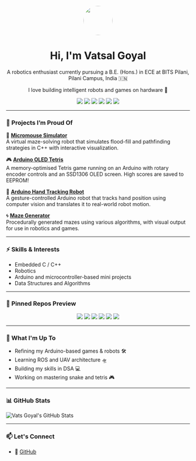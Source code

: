 <p align="center">
  <img src="https://github.com/vatsgoyal27.png" width="80" height="80" style="border-radius: 50%;" />
</p>

<h1 align="center">Hi, I'm Vatsal Goyal</h1>
<p align="center">A robotics enthusiast currently pursuing a B.E. (Hons.) in ECE at BITS Pilani, Pilani Campus, India 🇮🇳</p>
<p align="center">I love building intelligent robots and games on hardware 🤖</p>

<p align="center">
  <img src="https://img.shields.io/badge/Python-3776AB?style=for-the-badge&logo=python&logoColor=white" />
  <img src="https://img.shields.io/badge/C++-00599C?style=for-the-badge&logo=c%2B%2B&logoColor=white" />
  <img src="https://img.shields.io/badge/C-282C34?style=for-the-badge&logo=c&logoColor=white" />
  <img src="https://img.shields.io/badge/Arduino-00979D?style=for-the-badge&logo=arduino&logoColor=white" />
  <img src="https://img.shields.io/badge/ROS-Robot%20Operating%20System-black?style=for-the-badge&logo=ros&logoColor=white" />
  <a href="https://wokwi.com/">
    <img src="https://img.shields.io/badge/Wokwi-Simulator-blue?logo=wokwi&logoColor=white&style=for-the-badge" />
  </a>
</p>

---

### 🔧 Projects I’m Proud Of

🚗 **[Micromouse Simulator](https://github.com/vatsgoyal27/micromouse-maze_sim_floodfill)**  
A virtual maze-solving robot that simulates flood-fill and pathfinding strategies in C++ with interactive visualization.

🎮 **[Arduino OLED Tetris](https://github.com/vatsgoyal27/arduino-oled-tetris)**  
A memory-optimised Tetris game running on an Arduino with rotary encoder controls and an SSD1306 OLED screen. High scores are saved to EEPROM!

🧠 **[Arduino Hand Tracking Robot](https://github.com/vatsgoyal27/satin-bot)**  
A gesture-controlled Arduino robot that tracks hand position using computer vision and translates it to real-world robot motion.

🌀 **[Maze Generator](https://github.com/vatsgoyal27/python-maze-gen)**  
Procedurally generated mazes using various algorithms, with visual output for use in robotics and games.

---

### ⚡ Skills & Interests

- Embedded C / C++
- Robotics
- Arduino and microcontroller-based mini projects
- Data Structures and Algorithms

---

### 📌 Pinned Repos Preview
 
<p align="center">
  <img src="https://github-readme-stats.vercel.app/api/pin/?username=vatsgoyal27&repo=satin-bot&theme=dark" />
  <img src="https://github-readme-stats.vercel.app/api/pin/?username=vatsgoyal27&repo=micromouse-maze_sim_floodfill&theme=dark" />
  <img src="https://github-readme-stats.vercel.app/api/pin/?username=vatsgoyal27&repo=arduino-oled-tetris&theme=dark" />
  <img src="https://github-readme-stats.vercel.app/api/pin/?username=vatsgoyal27&repo=hDetector&theme=dark" />
  <img src="https://github-readme-stats.vercel.app/api/pin/?username=vatsgoyal27&repo=maze-solvers&theme=dark" />
  <img src="https://github-readme-stats.vercel.app/api/pin/?username=vatsgoyal27&repo=python-maze-gen&theme=dark" />
</p>

---

### 🎯 What I'm Up To

- Refining my Arduino-based games & robots 🛠️  
- Learning ROS and UAV architecture 🛸  
- Building my skills in DSA 💻  
- Working on mastering snake and tetris 🎮

---

### 📊 GitHub Stats

![Vats Goyal's GitHub Stats](https://github-readme-stats.vercel.app/api?username=vatsgoyal27&show_icons=true&theme=dark)

---

### 📫 Let's Connect

- 🔗 [GitHub](https://github.com/vatsgoyal27)
